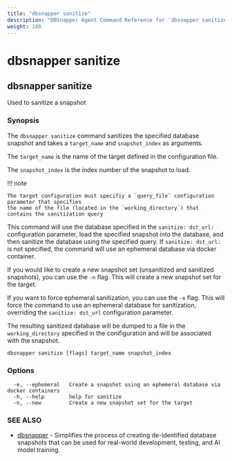 ```yaml
---
title: "dbsnapper sanitize"
description: "DBSnapper Agent Command Reference for 'dbsnapper sanitize'"
weight: 100
---
```


# dbsnapper sanitize

## dbsnapper sanitize

Used to sanitize a snapshot

### Synopsis

The `dbsnapper sanitize` command sanitizes the specified database snapshot and takes a `target_name` and `snapshot_index` as arguments.
	
The `target_name` is the name of the target defined in the configuration file.
	
The `snapshot_index` is the index number of the snapshot to load.

<!-- prettier-ignore-start -->
!!! note

    The target configuration must specifiy a `query_file` configuration parameter that specifies
    the name of the file (located in the `working_directory`) that contains the sanitization query

<!-- prettier-ignore-end -->


This command will use the database specified in the `sanitize: dst_url:` configuration parameter, load the specified snapshot into the database, 
and then sanitize the database using the specified query. If `sanitize: dst_url:` is not specified, the command will use an ephemeral database via docker container.

If you would like to create a new snapshot set (unsanitized and sanitized snapshots), you can use the `-n` flag. 
This will create a new snapshot set for the target.

If you want to force ephemeral sanitization, you can use the `-e` flag. 
This will force the command to use an ephemeral database for sanitization, overriding the `sanitize: dst_url` configuration parameter.

The resulting sanitized database will be dumped to a file in the `working_directory` specified in the conifiguration and will
be associated with the snapshot.


```
dbsnapper sanitize [flags] target_name snapshot_index
```

### Options

```
  -e, --ephemeral   Create a snapshot using an ephemeral database via docker containers
  -h, --help        help for sanitize
  -n, --new         Create a new snapshot set for the target
```

### SEE ALSO

* [dbsnapper](dbsnapper.md)	 - Simplifies the process of creating de-identified database snapshots that can be used for real-world development, testing, and AI model training.


